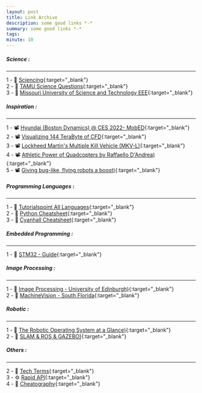 ```yaml
---
layout: post
title: Link Archive
description: some good links *-*
summary: some good links *-*
tags:
minute: 10
---
```


##### Science :
---
1 - 📑 [Sciencing](https://sciencing.com/){:target="_blank"}<br>
2 - 📑 [TAMU Science Questions](https://www.wtamu.edu/~cbaird/sq/){:target="_blank"}<br>
3 - 📑 [Missouri University of Science and Technology EEE](https://web.mst.edu/~kosbar/ee3430/ff/toc.html){:target="_blank"}<br>
     
##### Inspiration :
---
1 - 📽️ [Hyundai (Boston Dynamics) @ CES 2022- MobED](https://www.youtube.com/watch?v=uQqXbXpmkc0){:target="_blank"}<br>
2 - 📽️ [Visualizing 144 TeraByte of CFD](https://www.youtube.com/watch?v=q4rNIbqvyQI){:target="_blank"}<br>
3 - 📽️ [Lockheed Martin's Multiple Kill Vehicle (MKV-L)](https://www.youtube.com/watch?v=KBMU6l6GsdM){:target="_blank"}<br>
4 - 📽️ [Athletic Power of Quadcopters by Raffaello D'Andrea)](https://www.youtube.com/watch?v=w2itwFJCgFQ){:target="_blank"}<br>
5 - 📽️ [Giving bug-like, flying robots a boost)](https://www.youtube.com/watch?v=j_YD01uuGtE){:target="_blank"}<br>

##### Programming Languages :
---
1 - 📑 [Tutorialspoint All Languages](https://www.tutorialspoint.com/codingground.htm){:target="_blank"}<br>
2 - 📑 [Python Cheatsheet](https://www.pythoncheatsheet.org/){:target="_blank"}<br>
3 - 📑 [Cyanhall Cheatsheet](https://www.cyanhall.com/cheatsheet/){:target="_blank"}<br>

##### Embedded Programming :
---
1 - 📑 [STM32 - Guide](https://www.codeinsideout.com/blog/stm32/){:target="_blank"}<br>

##### Image Processing :
---
1 - 📑 [Image Processing - University of Edinburgh)](https://homepages.inf.ed.ac.uk/rbf/HIPR2/hipr_top.htm){:target="_blank"}<br>
2 - 📑 [MachineVision - South Florida](https://www.cse.usf.edu/~r1k/MachineVisionBook/MachineVision.files/MachineVision_Chapter1.pdf){:target="_blank"}<br>

##### Robotic :
---
1 - 🤖 [The Robotic Operating System at a Glance)](http://barraq.github.io/fOSSa2012/slides){:target="_blank"}<br>
2 - 🤖 [SLAM & ROS & GAZEBO)](https://marian42.de/article/arpg/){:target="_blank"}<br>
 
##### Others :
---
2 - 📑 [Tech Terms](https://techterms.com/){:target="_blank"}<br>
3 - ⚙️ [Rapid API](https://rapidapi.com/hub){:target="_blank"}<br>
4 - 📑 [Cheatography](https://cheatography.com/){:target="_blank"}<br>


